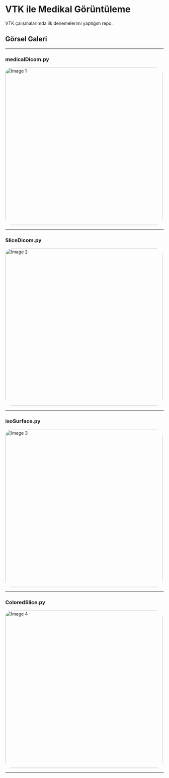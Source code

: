 # VTK ile Medikal Görüntüleme
VTK çalışmalarımda ilk denemelerimi yaptığım repo.
## Görsel Galeri
  <hr>
  <h3>medicalDicom.py</h3>
  <img src="https://github.com/user-attachments/assets/0aa40531-8f69-4e94-9877-cf09f4c6ed94" alt="Image 1" width="500" style="border-radius: 20px;">
  <hr>
  <h3>SliceDicom.py</h3>
  <img src="https://github.com/user-attachments/assets/963de1b3-7a35-42e1-8e81-eec8ccfdbcdb" alt="Image 2" width="500" style="border-radius: 20px;">
  <hr>
  <h3>isoSurface.py</h3>
  <img src="https://github.com/user-attachments/assets/49fd7da7-a14a-480a-af8c-2d2fd2e3f503" alt="Image 3" width="500" style="border-radius: 20px;">
  <hr>
  <h3>ColoredSlice.py</h3>
  <img src="https://github.com/user-attachments/assets/b945a254-82e7-4865-80fa-5f00e4f15071" alt="Image 4" width="500" style="border-radius: 20px;">
  <hr>
